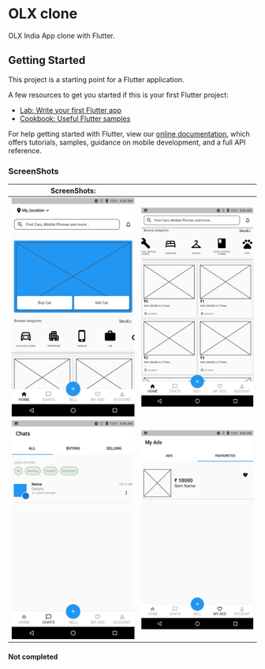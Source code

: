 # OLX clone

OLX India App clone with Flutter.

## Getting Started

This project is a starting point for a Flutter application.

A few resources to get you started if this is your first Flutter project:

- [Lab: Write your first Flutter app](https://flutter.dev/docs/get-started/codelab)
- [Cookbook: Useful Flutter samples](https://flutter.dev/docs/cookbook)

For help getting started with Flutter, view our
[online documentation](https://flutter.dev/docs), which offers tutorials,
samples, guidance on mobile development, and a full API reference.

### ScreenShots

| ScreenShots: | |
| --- |--- |
| <img src="/screenshot/Screenshot_20211016-084538.jpeg" width="300" alt=""> | <img src="/screenshot/Screenshot_20211016-084601.jpeg" width="300" alt=""> |
| <img src="/screenshot/Screenshot_20211016-084613.jpeg" width="300" alt=""> | <img src="/screenshot/Screenshot_20211016-084639.jpeg" width="300" alt=""> |

#### Not completed
